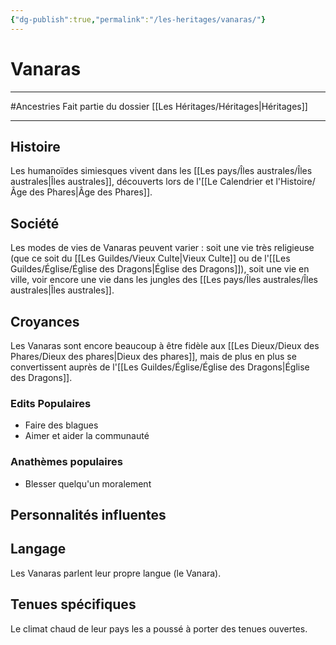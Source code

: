 ```yaml
---
{"dg-publish":true,"permalink":"/les-heritages/vanaras/"}
---
```


# Vanaras
---
#Ancestries 
Fait partie du dossier [[Les Héritages/Héritages\|Héritages]]

-------
## Histoire
Les humanoïdes simiesques vivent dans les [[Les pays/Îles australes/Îles australes\|Îles australes]], découverts lors de l'[[Le Calendrier et l'Histoire/Âge des Phares\|Âge des Phares]].
## Société
Les modes de vies de Vanaras peuvent varier : soit une vie très religieuse (que ce soit du [[Les Guildes/Vieux Culte\|Vieux Culte]] ou de l'[[Les Guildes/Église/Église des Dragons\|Église des Dragons]]), soit une vie en ville, voir encore une vie dans les jungles des [[Les pays/Îles australes/Îles australes\|Îles australes]].
## Croyances
Les Vanaras sont encore beaucoup à être fidèle aux [[Les Dieux/Dieux des Phares/Dieux des phares\|Dieux des phares]], mais de plus en plus se convertissent auprès de l'[[Les Guildes/Église/Église des Dragons\|Église des Dragons]].
### Edits Populaires
- Faire des blagues
- Aimer et aider la communauté
### Anathèmes populaires
- Blesser quelqu'un moralement
## Personnalités influentes

## Langage
Les Vanaras parlent leur propre langue (le Vanara).
## Tenues spécifiques
Le climat chaud de leur pays les a poussé à porter des tenues ouvertes.